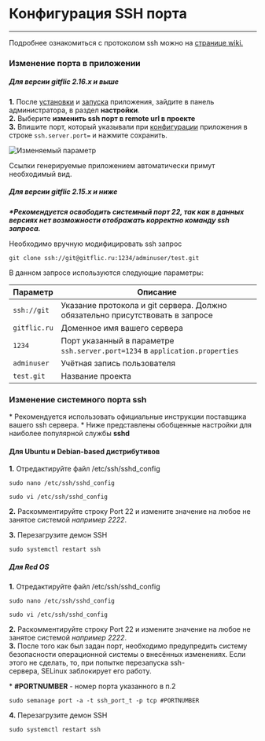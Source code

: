 # Конфигурация SSH порта
---

Подробнее ознакомиться с протоколом ssh можно на [странице wiki.](https://ru.wikipedia.org/wiki/SSH)

### Изменение порта в приложении

##### Для версии gitflic 2.16.x и выше

**1.** После [установки](https://docs.gitflic.space/setup/gitflic_app/install) и [запуска](https://docs.gitflic.space/setup/gitflic_app/post_install) приложения, зайдите в панель администратора, в раздел **настройки**.</br>
**2.** Выберите **изменить ssh порт в remote url в проекте**</br>
**3.** Впишите порт, который указывали при [конфигурации](https://docs.gitflic.space/setup/gitflic_app/post_install) приложения в строке `ssh.server.port=` и нажмите сохранить.

<img src="https://gitflic.ru/project/gitflic/docs/blob/raw?file=img%2Fsetup%2Fchange_ssh.png" alt="Изменяемый параметр"> 
	
Ссылки генерируемые приложением автоматически примут необходимый вид. 

##### Для версии gitflic 2.15.x и ниже

***\*Рекомендуется освободить системный порт 22, так как в данных версиях нет возможности отображать корректно команду ssh запроса.***
	
Необходимо вручную модифицировать ssh запрос
```
git clone ssh://git@gitflic.ru:1234/adminuser/test.git
```
В данном запросе используются следующие параметры:

| Параметр | Описание |
| --- | --- |
| `ssh://git`|Указание протокола и git сервера. Должно обязательно присутствовать в запросе |
| `gitflic.ru` | Доменное имя вашего сервера|
| `1234` | Порт указанный в параметре `ssh.server.port=1234` в `application.properties`|
| `adminuser` | Учётная запись пользователя|
| `test.git` | Название проекта|


### Изменение системного порта ssh

\* Рекомендуется использовать официальные инструкции поставщика вашего ssh сервера. 
\* Ниже представлены обобщенные настройки для наиболее популярной службы **sshd**

#### Для Ubuntu и Debian-based дистрибутивов
	
**1.** Отредактируйте файл /etc/ssh/sshd_config
```
sudo nano /etc/ssh/sshd_config
```
```
sudo vi /etc/ssh/sshd_config
```
**2.** Раскомментируйте строку Port 22 и измените значение на любое не занятое системой *например 2222*.

**3.** Перезагрузите демон SSH
```
sudo systemctl restart ssh
```

##### Для Red OS

**1.** Отредактируйте файл /etc/ssh/sshd_config
```
sudo nano /etc/ssh/sshd_config
```
```
sudo vi /etc/ssh/sshd_config
```
**2.** Раскомментируйте строку Port 22 и измените значение на любое не занятое системой *например 2222*.
</br>
**3.** После того как был задан порт, необходимо предупредить систему безопасности операционной системы о внесённых изменениях. Если этого не сделать, то, при попытке перезапуска ssh-сервера, SELinux заблокирует его работу.

\* **#PORTNUMBER** - номер порта указанного в п.2
```
sudo semanage port -a -t ssh_port_t -p tcp #PORTNUMBER
```

**4.** Перезагрузите демон SSH
```
sudo systemctl restart ssh
```

